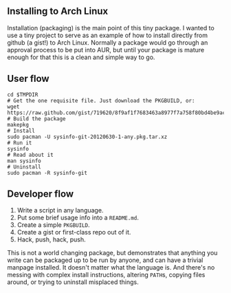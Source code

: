 ## Installing to Arch Linux

Installation (packaging) is the main point of this tiny package. I wanted to use
a tiny project to serve as an example of how to install directly from github
(a gist!) to Arch Linux. Normally a package would go through an approval
process to be put into AUR, but until your package is mature enough for that
this is a clean and simple way to go.

## User flow

    cd $TMPDIR
    # Get the one requisite file. Just download the PKGBUILD, or:
    wget https://raw.github.com/gist/719620/8f9af1f7683463a8977f7a758f80bd4be9acd587/PKGBUILD
    # Build the package
    makepkg
    # Install
    sudo pacman -U sysinfo-git-20120630-1-any.pkg.tar.xz
    # Run it
    sysinfo
    # Read about it
    man sysinfo
    # Uninstall
    sudo pacman -R sysinfo-git

## Developer flow

1. Write a script in any language.
2. Put some brief usage info into a `README.md`.
3. Create a simple `PKGBUILD`.
4. Create a gist or first-class repo out of it.
5. Hack, push, hack, push.

This is not a world changing package, but demonstrates that anything you write
can be packaged up to be run by anyone, and can have a trivial manpage
installed. It doesn't matter what the language is. And there's no messing with
complex install instructions, altering `PATH`s, copying files around, or
trying to uninstall misplaced things.

